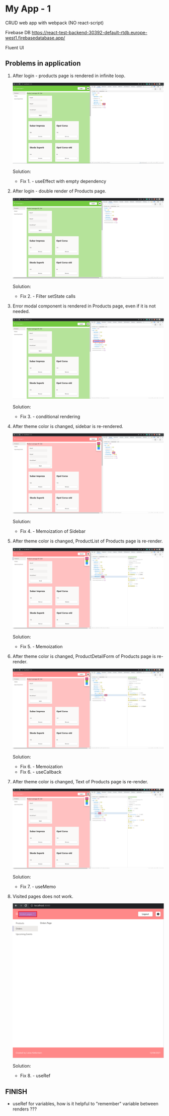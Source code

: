 # My App - 1

CRUD web app with webpack (NO react-script)

Firebase DB
https://react-test-backend-30392-default-rtdb.europe-west1.firebasedatabase.app/

Fluent UI

## Problems in application

1.  After login - products page is rendered in infinite loop.

    ![infinite-loop-render](/images/problem-0.png)

    Solution:

    - Fix 1. - useEffect with empty dependency

2.  After login - double render of Products page.

    ![double-render](/images/problem-1.png)

    Solution:

    - Fix 2. - Filter setState calls

3.  Error modal component is rendered in Products page, even if it is not needed.

    ![error-modal-is-rendered](/images/problem-2.png)

    Solution:

    - Fix 3. - conditional rendering

4.  After theme color is changed, sidebar is re-rendered.

    ![sidebar-re-render](/images/problem-3.png)

    Solution:

    - Fix 4. - Memoization of Sidebar

5.  After theme color is changed, ProductList of Products page is re-render.

    ![product-list-re-render](/images/problem-4.png)

    Solution:

    - Fix 5. - Memoization

6.  After theme color is changed, ProductDetailForm of Products page is re-render.

    ![product-detail-form-re-render](/images/problem-5.png)

    Solution:

    - Fix 6. - Memoization
    - Fix 6. - useCallback

7.  After theme color is changed, Text of Products page is re-render.

    ![product-detail-form-re-render](/images/problem-6.png)

    Solution:

    - Fix 7. - useMemo

8.  Visited pages does not work.

    ![product-text-re-render](/images/problem-7.png)

    Solution:

    - Fix 8. - useRef

## FINISH

- useRef for variables, how is it helpful to "remember" variable between renders ???
